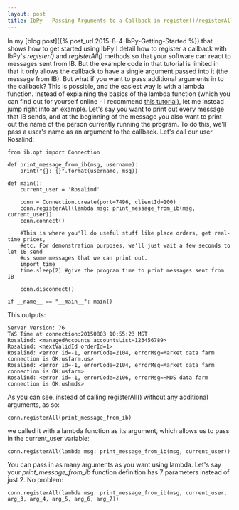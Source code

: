 ```yaml
---
layout: post
title: IbPy - Passing Arguments to a Callback in register()/registerAll()
---
```


In my [blog post]({% post_url 2015-8-4-IbPy-Getting-Started %}) that shows how to get started using IbPy I detail how to register a callback with IbPy's _register()_ and _registerAll()_ methods so that your software can react to messages sent from IB. But the example code in that tutorial is limited in that it only allows the callback to have a single argument passed into it (the message from IB). But what if you want to pass additional arguments in to the callback? This is possible, and the easiest way is with a lambda function. Instead of explaining the basics of the lambda function (which you can find out for yourself online - I recommend [this tutorial](http://www.python-course.eu/lambda.php)), let me instead jump right into an example. Let's say you want to print out every message that IB sends, and at the beginning of the message you also want to print out the name of the person currently running the program. To do this, we'll pass a user's name as an argument to the callback. Let's call our user Rosalind:

```python3
from ib.opt import Connection

def print_message_from_ib(msg, username):
    print("{}: {}".format(username, msg))
    
def main():
    current_user = 'Rosalind'
    
    conn = Connection.create(port=7496, clientId=100)
    conn.registerAll(lambda msg: print_message_from_ib(msg, current_user))
    conn.connect()
    
    #This is where you'll do useful stuff like place orders, get real-time prices,
    #etc. For demonstration purposes, we'll just wait a few seconds to let IB send
    #us some messages that we can print out.
    import time
    time.sleep(2) #give the program time to print messages sent from IB
    
    conn.disconnect()
    
if __name__ == "__main__": main()
```

This outputs:

```
Server Version: 76
TWS Time at connection:20150803 10:55:23 MST
Rosalind: <managedAccounts accountsList=123456789>
Rosalind: <nextValidId orderId=1>
Rosalind: <error id=-1, errorCode=2104, errorMsg=Market data farm connection is OK:usfarm.us>
Rosalind: <error id=-1, errorCode=2104, errorMsg=Market data farm connection is OK:usfarm>
Rosalind: <error id=-1, errorCode=2106, errorMsg=HMDS data farm connection is OK:ushmds>
```

As you can see, instead of calling registerAll() without any additional arguments, as so:

```python3
conn.registerAll(print_message_from_ib)
```

we called it with a lambda function as its argument, which allows us to pass in the current_user variable:

```python3
conn.registerAll(lambda msg: print_message_from_ib(msg, current_user))
```

You can pass in as many arguments as you want using lambda. Let's say your _print\_message\_from\_ib_ function definition has 7 parameters instead of just 2. No problem:

```python3
conn.registerAll(lambda msg: print_message_from_ib(msg, current_user, arg_3, arg_4, arg_5, arg_6, arg_7))
```